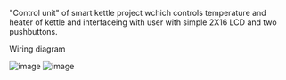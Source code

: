 "Control unit" of smart kettle project wchich controls temperature and heater of kettle and interfaceing with user with simple 2X16 LCD and two pushbuttons.


Wiring diagram

![image](https://github.com/user-attachments/assets/7847ed2a-5e91-4079-869c-2ac41c716c65)
![image](https://github.com/user-attachments/assets/6c14d57e-13c5-4626-9626-cac44b8140bc)



